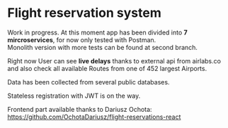 # Flight reservation system
Work in progress.
At this moment app has been divided into __7 mircroservices__, for now only tested with Postman.  
Monolith version with more tests can be found at second branch.  

Right now User can see __live delays__ thanks to external api from airlabs.co  
and also check all available Routes from one of 452 largest Airports.  <br>
  
Data has been collected from several public databases.  <br>

Stateless registration with JWT is on the way.  <br>

Frontend part available thanks to Dariusz Ochota:  <br>
</a>
<a href="https://github.com/OchotaDariusz/flight-reservations-react">
  https://github.com/OchotaDariusz/flight-reservations-react
</a> 
